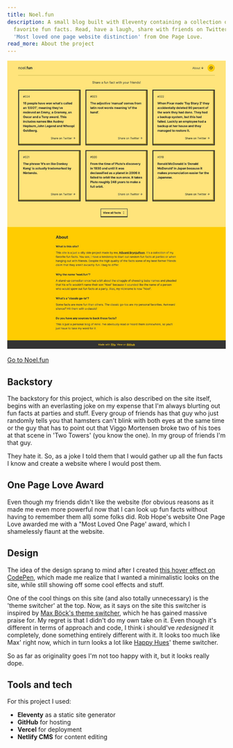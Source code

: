```yaml
---
title: Noel.fun
description: A small blog built with Eleventy containing a collection of my
  favorite fun facts. Read, have a laugh, share with friends on Twitter. Awarded
  'Most loved one page website distinction' from One Page Love.
read_more: About the project
---
```

![](/img/opl-master-3.jpg)

[Go to Noel.fun](https://noel.fun)

## Backstory

The backstory for this project, which is also described on the site itself, begins with an everlasting joke on my expense that I'm always blurting out fun facts at parties and stuff. Every group of friends has that guy who just randomly tells you that hamsters can't blink with both eyes at the same time or the guy that has to point out that Viggo Mortensen broke two of his toes at that scene in 'Two Towers' (you know the one). In my group of friends I'm that guy. 

They hate it. So, as a joke I told them that I would gather up all the fun facts I know and create a website where I would post them. 

## One Page Love Award

Even though my friends didn't like the website (for obvious reasons as it made me even more powerful now that I can look up fun facts without having to remember them all) some folks did. Rob Hope's website One Page Love awarded me with a "Most Loved One Page' award, which I shamelessly flaunt at the website. 

## Design

The idea of the design sprang to mind after I created [this hover effect on CodePen](https://codepen.io/havardob/pen/gOamzGq), which made me realize that I wanted a minimalistic looks on the site, while still showing off some cool effects and stuff.

One of the cool things on this site (and also totally unnecessary) is the 'theme switcher' at the top. Now, as it says on the site this switcher is inspired by [Max Böck's theme switcher](https://mxb.dev/blog/color-theme-switcher/), which he has gained massive praise for. My regret is that I didn't do my own take on it. Even though it's different in terms of approach and code, I think i should've *redesigned* it completely, done something entirely different with it. It looks too much like Max' right now, which in turn looks a lot like [Happy Hues](https://www.happyhues.co/)' theme switcher. 

So as far as originality goes I'm not too happy with it, but it looks really dope. 

## Tools and tech

For this project I used: 

* **Eleventy** as a static site generator 
* **GitHub** for hosting 
* **Vercel** for deployment
* **Netlify CMS** for content editing